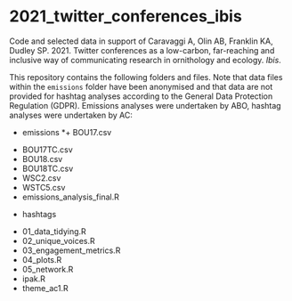 # 2021_twitter_conferences_ibis
Code and selected data in support of  Caravaggi A, Olin AB, Franklin KA, Dudley SP. 2021. Twitter conferences as a low-carbon, far-reaching and inclusive way of communicating research in ornithology and ecology. *Ibis*.

This repository contains the following folders and files. Note that data files within the `emissions` folder have been anonymised and that data are not provided for hashtag analyses according to the General Data Protection Regulation (GDPR). Emissions analyses were undertaken by ABO, hashtag analyses were undertaken by AC:
* emissions
*+ BOU17.csv
+ BOU17TC.csv
+ BOU18.csv
+ BOU18TC.csv
+ WSC2.csv
+ WSTC5.csv
+ emissions_analysis_final.R
* hashtags
+ 01_data_tidying.R
+ 02_unique_voices.R
+ 03_engagement_metrics.R
+ 04_plots.R
+ 05_network.R
+ ipak.R
+ theme_ac1.R
